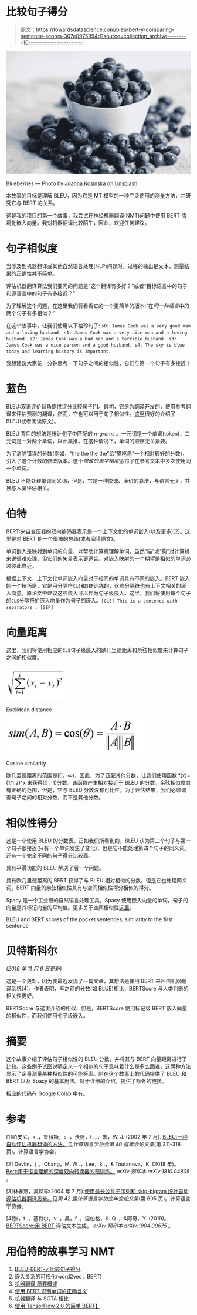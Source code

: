 # 比较句子得分

> 原文：<https://towardsdatascience.com/bleu-bert-y-comparing-sentence-scores-307e0975994d?source=collection_archive---------16----------------------->

![](img/339afe7e7f77a35044ee67d397c5f1a0.png)

Blueberries — Photo by [Joanna Kosinska](https://unsplash.com/@joannakosinska?utm_source=unsplash&utm_medium=referral&utm_content=creditCopyText) on [Unsplash](https://unsplash.com/s/photos/blueberry?utm_source=unsplash&utm_medium=referral&utm_content=creditCopyText)

本故事的目标是理解 BLEU，因为它是 MT 模型的一种广泛使用的测量方法，并研究它与 BERT 的关系。

这是我的项目的第一个故事，我尝试在神经机器翻译(NMT)问题中使用 BERT 情境化嵌入向量。我对机器翻译比较陌生，因此，欢迎任何建议。

# 句子相似度

当涉及到机器翻译或其他自然语言处理(NLP)问题时，过程的输出是文本，测量结果的正确性并不简单。

评估机器翻译算法我们要问的问题是“这个翻译有多好？”或者“目标语言中的句子和源语言中的句子有多接近？”

为了理解这个问题，在这里我们将看看它的一个更简单的版本:“在*同一种语言*中的两个句子有多相似？”

在这个故事中，让我们使用以下袖珍句子:
`s0: James Cook was a very good man and a loving husband.
s1: James Cook was a very nice man and a loving husband.
s2: James Cook was a bad man and a terrible husband.
s3: James Cook was a nice person and a good husband.
s4: The sky is blue today and learning history is important.`

我想建议大家花一分钟思考一下句子之间的相似性，它们与第一个句子有多接近！

# 蓝色

BLEU:双语评价替角提供评分比较句子[1]。最初，它是为翻译开发的，使用参考翻译来评估预测的翻译，然而，它也可以用于句子相似性。[这里](https://machinelearningmastery.com/calculate-bleu-score-for-text-python/)很好的介绍了 BLEU(或者阅读原文)。

BLEU 背后的想法是统计句子中匹配的 *n-grams* 。一元词是一个单词(token)，二元词是一对两个单词，以此类推。在这种情况下，单词的顺序无关紧要。

为了消除错误的分数(例如，“the the the the”给“猫吃鸟”一个相对较好的分数)，引入了这个计数的修改版本。这个*修改的单字精度*惩罚了在参考文本中多次使用同一个单词。

BLEU 不能处理单词同义词，但是，它是一种快速、廉价的算法，与语言无关，并且与人类评估相关。

# 伯特

BERT:来自变压器的双向编码器表示是一个上下文化的单词嵌入(以及更多)[2]。[这里](http://jalammar.github.io/illustrated-bert/)是对 BERT 的一个很棒的总结(或者阅读原文)。

单词嵌入是映射到单词的向量，以帮助计算机理解单词。虽然“猫”或“狗”对计算机来说很难处理，但它们的矢量表示更适合。对嵌入映射的一个期望是相似的单词必须彼此靠近。

根据上下文，上下文化单词嵌入向量对于相同的单词具有不同的嵌入。BERT 嵌入的一个技巧是，它是用分隔符`CLS`和`SEP`训练的，这些分隔符也有上下文相关的嵌入向量。原论文中建议这些嵌入可以作为句子级嵌入。这里，我们将使用每个句子的`CLS`分隔符的嵌入向量作为句子的嵌入。`[CLS] This is a sentence with separators . [SEP]`

# 向量距离

这里，我们将使用相应的`CLS`句子级嵌入的欧几里德距离和余弦相似度来计算句子之间的相似度。

![](img/e50b1a3bca3e047e449dba1504689cfc.png)

Euclidean distance

![](img/ccdf1dd4936b8f62f6f38f18c6e53ccc.png)

Cosine similarity

欧几里德距离的范围是[0，∞)，因此，为了匹配其他分数，让我们使用函数 f(x)=(1/1.2)^x 来获得(0，1)分数。该函数产生相对接近于 BLEU 的分数。余弦相似度具有正确的范围，但是，它与 BLEU 分数没有可比性。为了评估结果，我们必须调查句子之间的相对分数，而不是其他分数。

# 相似性得分

这是一个使用 BLEU 的分数表。正如我们所看到的，BLEU 认为第二个句子与第一个句子很接近(只有一个单词发生了变化)，但是它不能处理第四个句子的同义词。还有一个完全不同的句子得分比较高。

具有平滑功能的 BLEU 解决了后一个问题。

具有欧几里德距离的 BERT 获得了与 BLEU 相对相似的分数，但是它也处理同义词。BERT 向量的余弦相似性具有与空间相似性得分相似的得分。

Spacy 是一个工业级的自然语言处理工具。Spacy 使用嵌入向量的单词，句子的向量是其标记向量的平均值。更多关于空间相似性[这里](https://spacy.io/usage/vectors-similarity)。

BLEU and BERT scores of the pocket sentences, similarity to the first sentence

# 贝特斯科尔

*(2019 年 11 月 6 日更新)*

这是一个更新，因为我最近发现了一篇文章，其想法是使用 BERT 来评估机器翻译系统[4]。作者表明，与之前的分数(如 BLUE)相比，BERTScore 与人类判断的相关性更好。

BERTScore 与这里介绍的相似，但是，BERTScore 使用标记级 BERT 嵌入向量的相似性，而我们使用句子级嵌入。

# 摘要

这个故事介绍了评估句子相似性的 BLEU 分数，并将其与 BERT 向量距离进行了比较。这些例子试图说明定义一个相似的句子意味着什么是多么困难，这两种方法显示了定量测量某种相似性的可能答案。附在这个故事上的代码提供了 BLEU 和 BERT 以及 Spacy 的基本用法。对于详细的介绍，提供了额外的链接。

[相应的代码](https://colab.research.google.com/drive/11I3Zu1QX0KOZprVLF8ac_5vsN44hOj7r)在 Google Colab 中有。

# 参考

[1]帕皮尼，k .，鲁科斯，s .，沃德，t .，，朱，W. J. (2002 年 7 月). [BLEU:一种自动评估机器翻译的方法。](https://dl.acm.org/citation.cfm?id=1073135)见*计算语言学协会第 40 届年会论文集*(第 311-318 页)。计算语言学协会。

[2] Devlin，j .，Chang，M. W .，Lee，k .，& Toutanova，K. (2018 年)。 [Bert:用于语言理解的深度双向转换器的预训练。](https://arxiv.org/abs/1810.04805) *arXiv 预印本 arXiv:1810.04805* 。

[3]林春燕，吴凤珍(2004 年 7 月).[使用最长公共子序列和 skip-bigram 统计自动评估机器翻译质量。](https://dl.acm.org/citation.cfm?id=1219032)见*第 42 届计算语言学协会年会论文集*(第 605 页)。计算语言学协会。

[4]张，t .，基肖尔，v .，吴，f .，温伯格，K. Q .，&阿奇，Y. (2019)。 [BERTScore:用 BERT](https://arxiv.org/abs/1904.09675) 评估文本生成。 *arXiv 预印本 arXiv:1904.09675* 。

# 用伯特的故事学习 NMT

1.  [BLEU-BERT-y:比较句子得分](https://medium.com/@neged.ng/bleu-bert-y-comparing-sentence-scores-307e0975994d)
2.  嵌入关系的可视化(word2vec，BERT)
3.  [机器翻译:简要概述](/machine-translation-a-short-overview-91343ff39c9f)
4.  [使用 BERT 识别单词的正确含义](/identifying-the-right-meaning-of-the-words-using-bert-817eef2ac1f0)
5.  机器翻译:与 SOTA 相比
6.  [使用 TensorFlow 2.0 的简单 BERT】](/simple-bert-using-tensorflow-2-0-132cb19e9b22)
